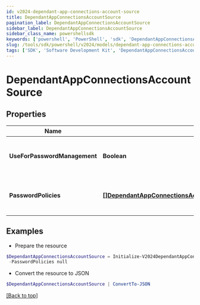 ```yaml
---
id: v2024-dependant-app-connections-account-source
title: DependantAppConnectionsAccountSource
pagination_label: DependantAppConnectionsAccountSource
sidebar_label: DependantAppConnectionsAccountSource
sidebar_class_name: powershellsdk
keywords: ['powershell', 'PowerShell', 'sdk', 'DependantAppConnectionsAccountSource', 'V2024DependantAppConnectionsAccountSource'] 
slug: /tools/sdk/powershell/v2024/models/dependant-app-connections-account-source
tags: ['SDK', 'Software Development Kit', 'DependantAppConnectionsAccountSource', 'V2024DependantAppConnectionsAccountSource']
---
```



# DependantAppConnectionsAccountSource

## Properties

Name | Type | Description | Notes
------------ | ------------- | ------------- | -------------
**UseForPasswordManagement** | **Boolean** | Use this Account Source for password management | [optional] [default to $false]
**PasswordPolicies** | [**[]DependantAppConnectionsAccountSourcePasswordPoliciesInner**](dependant-app-connections-account-source-password-policies-inner) | A list of Password Policies for this Account Source | [optional] 

## Examples

- Prepare the resource
```powershell
$DependantAppConnectionsAccountSource = Initialize-V2024DependantAppConnectionsAccountSource  -UseForPasswordManagement false `
 -PasswordPolicies null
```

- Convert the resource to JSON
```powershell
$DependantAppConnectionsAccountSource | ConvertTo-JSON
```


[[Back to top]](#) 

